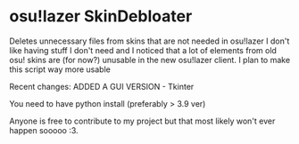 # osu!lazer SkinDebloater
Deletes unnecessary files from skins that are not needed in osu!lazer
I don't like having stuff I don't need and I noticed that a lot of elements from old osu! skins are (for now?) unusable in the new osu!lazer client.
I plan to make this script way more usable

Recent changes:
ADDED A GUI VERSION - Tkinter

You need to have python install (preferably > 3.9 ver)

Anyone is free to contribute to my project but that most likely won't ever happen sooooo :3.
